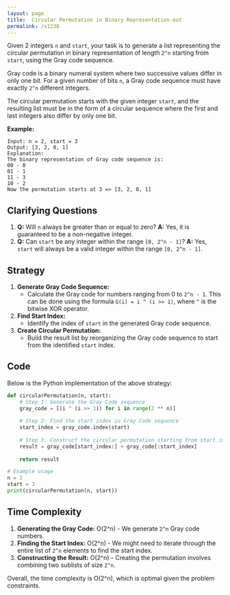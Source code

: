 ```yaml
---
layout: page
title:  Circular Permutation in Binary Representation-out
permalink: /s1238
---
```

Given 2 integers `n` and `start`, your task is to generate a list representing the circular permutation in binary representation of length `2^n` starting from `start`, using the Gray code sequence.

Gray code is a binary numeral system where two successive values differ in only one bit. For a given number of bits `n`, a Gray code sequence must have exactly `2^n` different integers.

The circular permutation starts with the given integer `start`, and the resulting list must be in the form of a circular sequence where the first and last integers also differ by only one bit.

**Example:**
```text
Input: n = 2, start = 3
Output: [3, 2, 0, 1]
Explanation:
The binary representation of Gray code sequence is:
00 - 0
01 - 1
11 - 3
10 - 2
Now the permutation starts at 3 => [3, 2, 0, 1]
```

## Clarifying Questions
1. **Q:** Will `n` always be greater than or equal to zero?
   **A:** Yes, it is guaranteed to be a non-negative integer.
2. **Q:** Can `start` be any integer within the range `[0, 2^n - 1]`?
   **A:** Yes, `start` will always be a valid integer within the range `[0, 2^n - 1]`.

## Strategy
1. **Generate Gray Code Sequence:**
    - Calculate the Gray code for numbers ranging from 0 to `2^n - 1`. This can be done using the formula `G(i) = i ^ (i >> 1)`, where `^` is the bitwise XOR operator.
2. **Find Start Index:**
   - Identify the index of `start` in the generated Gray code sequence.
3. **Create Circular Permutation:**
   - Build the result list by reorganizing the Gray code sequence to start from the identified `start` index.

## Code
Below is the Python implementation of the above strategy:

```python
def circularPermutation(n, start):
    # Step 1: Generate the Gray Code sequence
    gray_code = [(i ^ (i >> 1)) for i in range(2 ** n)]
    
    # Step 2: Find the start index in Gray Code sequence
    start_index = gray_code.index(start)
    
    # Step 3: Construct the circular permutation starting from start index
    result = gray_code[start_index:] + gray_code[:start_index]
    
    return result

# Example usage
n = 2
start = 3
print(circularPermutation(n, start))
```

## Time Complexity
1. **Generating the Gray Code:** O(2^n) - We generate `2^n` Gray code numbers.
2. **Finding the Start Index:** O(2^n) - We might need to iterate through the entire list of `2^n` elements to find the start index.
3. **Constructing the Result:** O(2^n) - Creating the permutation involves combining two sublists of size `2^n`.

Overall, the time complexity is O(2^n), which is optimal given the problem constraints.